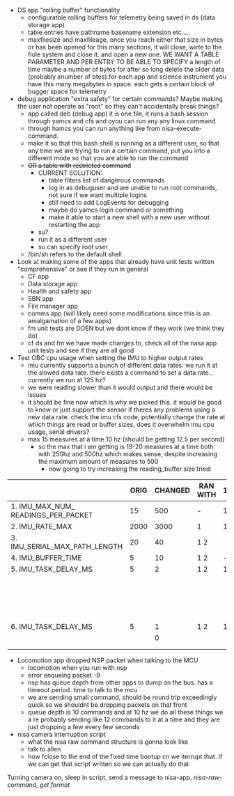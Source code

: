 
- DS app "rolling buffer" functionality
	- configuratble rolling buffers for telemetry being saved in ds (data storage app).
	- table entries have pathname basename extension etc.....
	- maxfilesize and maxfileage, once you reach either that size in bytes or has been opened for this many sections, it will close, wirte to the fiole system and close it. and open a new one. WE WANT A TABLE PARAMETER AND PER ENTRY TO BE ABLE TO SPECIFY a length of time maybe a number of bytes for after so long delete the older data (probably anumber of btes).for each app and science instrument you have this many megabytes in space. each gets a certain block of bugger space for telemetry
- debug application "extra safety" for certain commands? Maybe making the user not operate as "root" so they can't accidentally break things?
	- app called deb (debug app) it is one file, it runs a bash session through yamcs and cfs and oyou can run any any linux command
	- through hamcs you can run anything like from nisa-execute-command.
	- make it so that this bash shell is running as a different user, so that any time we are trying to run a certain command, put you into a different mode so that you are able to run the command
	- ~~OR a table with restricted command~~
		- CURRENT SOLUTION:
			- table filters list of dangerous commands
			- log in as debuguser and are unable to run root commands, not sure if we want multiple logins
			- still need to add LogEvents for debugging
			- maybe do yamcs login command or something
			- make it able to start a new shell with a new user without restarting the app
		- su?
		- run it as a different user
		- su can specify root user
	- /bin/sh refers to the default shell
- Look at making some of the apps that already have unit tests written "comprehensive" or see if they run in general  
	- CF app  
	- Data storage app  
	- Health and safety app  
	- SBN app  
	- File manager app  
	- comms app (will likely need some modifications since this is an amalgamation of a few apps)
	- fm unit tests are DOEN but we dont know if they work (we think they do)
	- cf ds and fm we have made changes to, check all of the nasa app unit tests and see if they are all good
- Test OBC cpu usage when setting the IMU to higher output rates
	- imu currently supports a bunch of different data rates. we run it at the slowed data rate. there exists a  command to set a data rate.. currently we run at 125 hz?
	- we were reading slower than it would output and there would be issues
	- it should be fine now which is why we picked this. it would be good to know or just support the sensor if theres any problems using a new data rate. check the imu cfs code, potentially change the rate at which things are read or buffer sizes, does it overwhelm imu cpu usage, serial drivers?
	- max 15 measures at a time 10 hz (should be getting 12.5 per second)
		- so the max that i am getting is 19-20 measures at a time both with 250hz and 500hz which makes sense, despite increasing the maximum amount of measures to 500
			- now going to try increasing the reading_buffer size
	tried:
	

|                                        | ORIG | CHANGED | RAN WITH | 125 | 250 | 500                                        | 1000            |
| -------------------------------------- | ---- | ------- | -------- | --- | --- | ------------------------------------------ | --------------- |
| 1. IMU_MAX_NUM_<br>READINGS_PER_PACKET | 15   | 500     | -        | 12  | 19  | 19                                         |                 |
| 2. IMU_RATE_MAX                        | 2000 | 3000    | 1        | 12  |     | 19                                         |                 |
| 3. IMU_SERIAL_MAX_PATH_LENGTH          | 20   | 40      | 1 2      |     |     | 19                                         |                 |
| 4. IMU_BUFFER_TIME                     | 5    | 10      | 1 2      | -   |     | -                                          |                 |
| 5. IMU_TASK_DELAY_MS                   | 5    | 2       | 1 2      | 12  | 25  | 47                                         |                 |
|                                        |      |         |          |     |     | ^ but reading array is not being populated |  same for below |
| 6. IMU_TASK_DELAY_MS                   | 5    | 1       | 1 2      | 12  | 25  | 50                                         | 89/90           |
|                                        |      | 0       |          |     |     |                                            |                 |
|                                        |      |         |          |     |     |                                            |                 |
|                                        |      |         |          |     |     |                                            |                 |

- Locomotion app dropped NSP packet when talking to the MCU
	- locomotion when you run with nsp
	- error enqueing packet -9
	- nsp has queue depth from other apps to dump on the bus. has a timeout period. time to talk to the mcu
	- we are sending small command, should be round trip exceedingly quick so we shouldnt be dropping packets on that front
	- queue depth is 10 commands and at 10 hz we do all these things we a re probably sending like 12 commands to it at a time and they are just dropping a few every few seconds
- nisa camera interruption script
	- what the nisa raw command structure is gonna look like 
	- talk to allen
	- how fclose to the end of the fixed time bootup cn we iterrupt that. if we can get that script written so we can actually do that



Turning camera on, sleep in script, send a message to nisa-app, *nisa-raw-command, get format*

